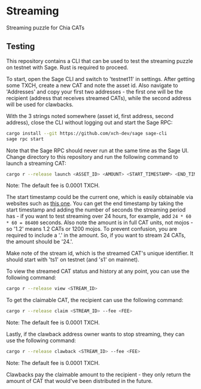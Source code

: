 # Streaming
Streaming puzzle for Chia CATs

## Testing

This repository contains a CLI that can be used to test the streaming puzzle on testnet with Sage. Rust is required to proceed.

To start, open the Sage CLI and switch to 'testnet11' in settings. After getting some TXCH, create a new CAT and note the asset id. Also navigate to 'Addresses' and copy your first two addresses - the first one will be the recipient (address that receives streamed CATs), while the second address will be used for clawbacks.

With the 3 strings noted somewhere (asset id, first address, second address), close the CLI without logging out and start the Sage RPC:

```bash
cargo install --git https://github.com/xch-dev/sage sage-cli
sage rpc start
```

Note that the Sage RPC should never run at the same time as the Sage UI. Change directory to this repository and run the following command to launch a streaming CAT:

```bash
cargo r --release launch <ASSET_ID> <AMOUNT> <START_TIMESTAMP> <END_TIMESTAMP> <RECIPIENT=FIRST ADDRESS> <CLAWBACK_ADDRESS=SECOND ADDRESS> --fee <FEE>
```

Note: The default fee is 0.0001 TXCH.

The start timestamp could be the current one, which is easily obtainable via websites such as [this one](https://www.unixtimestamp.com/). You can get the end timestamp by taking the start timestamp and adding the number of seconds the streaming period has - if you want to test streaming over 24 hours, for example, add `24 * 60 * 60 = 86400` seconds. Also note the amount is in full CAT units, not mojos - so '1.2' means 1.2 CATs or 1200 mojos. To prevent confusion, you are required to include a '.' in the amount. So, if you want to stream 24 CATs, the amount should be '24.'.

Make note of the stream id, which is the streamed CAT's unique identifier. It should start with 'ts1' on testnet (and 's1' on mainnet).

To view the streamed CAT status and history at any point, you can use the following command:

```bash
cargo r --release view <STREAM_ID>
```

To get the claimable CAT, the recipient can use the following command:

```bash
cargo r --release claim <STREAM_ID> --fee <FEE>
```

Note: The default fee is 0.0001 TXCH.

Lastly, if the clawback address owner wants to stop streaming, they can use the following command:

```bash
cargo r --release clawback <STREAM_ID> --fee <FEE>
```

Note: The default fee is 0.0001 TXCH.

Clawbacks pay the claimable amount to the recipient - they only return the amount of CAT that would've been distributed in the future.
